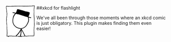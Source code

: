 <img src="./Icon.png" align="left">
##xkcd for flashlight

We've all been through those moments where an xkcd comic is just obligatory.
This plugin makes finding them even easier!
